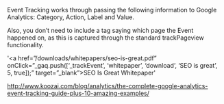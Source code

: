 Event Tracking works through passing the following information to Google Analytics:
Category, Action, Label and Value. 

Also, you don’t need to include a tag saying which page the Event happened on, as this is captured through the standard trackPageview functionality. 

'<a href=”/downloads/whitepapers/seo-is-great.pdf” onClick=”_gaq.push([‘_trackEvent’, ‘whitepaper’, ‘download’, ‘SEO is great’, 5, true]);” target=”_blank”>SEO Is Great Whitepaper</a>'

http://www.koozai.com/blog/analytics/the-complete-google-analytics-event-tracking-guide-plus-10-amazing-examples/

